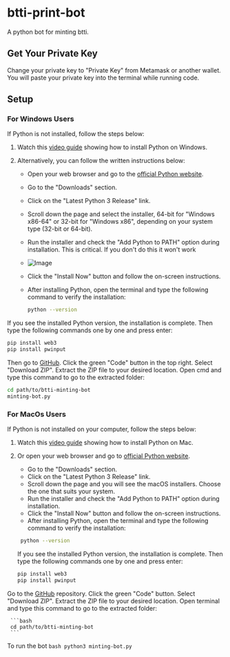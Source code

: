 # btti-print-bot
A python bot for minting btti.

## Get Your Private Key

Change your private key to "Private Key" from Metamask or another wallet. You will paste your private key into the terminal while running code.

## Setup

### For Windows Users
If Python is not installed, follow the steps below:

1. Watch this [video guide](https://www.youtube.com/watch?v=ERcsRnUQ64s) showing how to install Python on Windows.

2. Alternatively, you can follow the written instructions below:

   - Open your web browser and go to the [official Python website](https://www.python.org/).
   - Go to the "Downloads" section.
   - Click on the "Latest Python 3 Release" link.
   - Scroll down the page and select the installer, 64-bit for "Windows x86-64" or 32-bit for "Windows x86", depending on your system type (32-bit or 64-bit).
   - Run the installer and check the "Add Python to PATH" option during installation. This is critical. If you don't do this it won't work
   - ![Image](https://github.com/EminnM/XRPS-minting-bot/assets/63583116/48e43f9a-218d-4995-9bf6-db221df52a32)
   - Click the "Install Now" button and follow the on-screen instructions.
   - After installing Python, open the terminal and type the following command to verify the installation:

        ```bash
        python --version
        ```
If you see the installed Python version, the installation is complete. Then type the following commands one by one and press enter:

   ```bash
   pip install web3
   pip install pwinput
   ```


Then go to [GitHub](https://github.com/EminnM/btti-minting-bot/).
     Click the green "Code" button in the top right.
     Select "Download ZIP".
     Extract the ZIP file to your desired location.
     Open cmd and type this command to go to the extracted folder:

   ```bash
   cd path/to/btti-minting-bot
   minting-bot.py
   ```
### For MacOs Users
If Python is not installed on your computer, follow the steps below:

1. Watch this [video guide](https://www.youtube.com/watch?v=5zX1MkAHdKU) showing how to install Python on Mac.

2. Or open your web browser and go to [official Python website](https://www.python.org/).

   - Go to the "Downloads" section.
   - Click on the "Latest Python 3 Release" link.
   - Scroll down the page and you will see the macOS installers. Choose the one that suits your system.
   - Run the installer and check the "Add Python to PATH" option during installation.
   - Click the "Install Now" button and follow the on-screen instructions.
   - After installing Python, open the terminal and type the following command to verify the installation:

    ```bash
     python --version
     ```
   If you see the installed Python version, the installation is complete. Then type the following commands one by one and press enter:
   
     ```bash
     pip install web3
     pip install pwinput
     ```
Go to the [GitHub](https://github.com/EminnM/btti-minting-bot/) repository.
     Click the green "Code" button.
     Select "Download ZIP".
     Extract the ZIP file to your desired location.
     Open terminal and type this command to go to the extracted folder:

     ```bash
     cd path/to/btti-minting-bot
     ```
To run the bot
     ```bash
     python3 minting-bot.py
     ```

